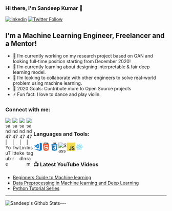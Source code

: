 ### Hi there, I'm Sandeep Kumar  👋

[![linkedin](https://img.shields.io/website?label=Sandeep&style=for-the-badge&&logo=linkedin&url=https%3A%2F%2Fcodestackr.com)](https://www.linkedin.com/in/sandeepkumaramani/)
[![Twitter Follow](https://img.shields.io/twitter/follow/Sandeep?color=1DA1F2&logo=twitter&style=for-the-badge)](https://twitter.com/sandeep_kumaram?s=08)

## I'm a Machine Learning Engineer, Freelancer and a Mentor! 

- 🔭 I’m currently working on my research project based on GAN and looking full-time position starting from December 2020!
- 🌱 I’m currently learning about designing interpretable & fair deep learning model. 
- 👯 I’m looking to collaborate with other engineers to solve real-world problem using machine learning.
- 🥅 2020 Goals: Contribute more to Open Source projects
- ⚡ Fun fact: I love to dance and play violin.


### Connect with me:

[<img align="left" alt="sand47 | YouTube" width="22px" src="https://cdn.jsdelivr.net/npm/simple-icons@v3/icons/youtube.svg" />][youtube]
[<img align="left" alt="sand47 | Twitter" width="22px" src="https://cdn.jsdelivr.net/npm/simple-icons@v3/icons/twitter.svg" />][twitter]
[<img align="left" alt="sand47 | LinkedIn" width="22px" src="https://cdn.jsdelivr.net/npm/simple-icons@v3/icons/linkedin.svg" />][linkedin]
[<img align="left" alt="sand47 | Instagram" width="22px" src="https://cdn.jsdelivr.net/npm/simple-icons@v3/icons/instagram.svg" />][instagram]

<br />

### Languages and Tools:

<img align="left" alt="Visual Studio Code" width="26px" src="https://raw.githubusercontent.com/github/explore/80688e429a7d4ef2fca1e82350fe8e3517d3494d/topics/visual-studio-code/visual-studio-code.png" />
<img align="left" alt="HTML5" width="26px" src="https://raw.githubusercontent.com/github/explore/80688e429a7d4ef2fca1e82350fe8e3517d3494d/topics/html/html.png" />
<img align="left" alt="CSS3" width="26px" src="https://raw.githubusercontent.com/github/explore/80688e429a7d4ef2fca1e82350fe8e3517d3494d/topics/css/css.png" />
<img align="left" alt="Sass" width="26px" src="https://images.app.goo.gl/57pwNNn796D4X3MD8" />
<img align="left" alt="JavaScript" width="26px" src="https://raw.githubusercontent.com/github/explore/80688e429a7d4ef2fca1e82350fe8e3517d3494d/topics/javascript/javascript.png" />
<img align="left" alt="React" width="26px" src="https://raw.githubusercontent.com/github/explore/80688e429a7d4ef2fca1e82350fe8e3517d3494d/topics/react/react.png" />

<br />
<br />

### 📺 Latest YouTube Videos

<!-- YOUTUBE:START -->
- [Beginners Guide to Machine learning](https://www.youtube.com/watch?v=AsJejghb3HA)
- [Data Preprocessing in Machine learning and Deep Learning](https://www.youtube.com/watch?v=BMs1jB0R2tw)
- [Python Tutorial Series](https://www.youtube.com/watch?v=lQwuDa4khOs&list=PL_foca7ISNHx2QDRCwIzClaUR3nenlpy6&index=2)

<!-- YOUTUBE:END -->


---
<img align="left" alt="Sandeep's Github Stats" src="https://github-readme-stats.vercel.app/api?username=sand47&show_icons=true&hide_border=true&count_private=true" />
---

[twitter]:https://twitter.com/sandeep_kumaram?s=08
[youtube]: https://www.youtube.com/channel/UCl4Zd-q8-PcGPRvydGSEHkQ/featured?view_as=subscriber
[instagram]: https://www.instagram.com/_ssndeep/
[linkedin]: https://www.linkedin.com/in/sandeepkumaramani/

